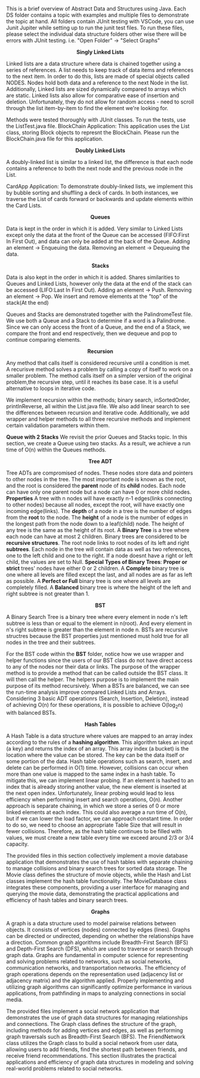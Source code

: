 This is a brief overview of Abstract Data and Structures using Java. Each DS folder contains a topic with examples and multiple files to demonstrate the topic at hand. All folders contain JUnit testing with VSCode, you can use Junit Jupiter while setting up to run the junit test files. 
To run these files, please select the individual data structure folders other wise there will be errors with JUnit testing. i.e. "Open Folder" -> "Select Graphs"

**<p align="center">Singly Linked Lists</p>** Linked lists are a data structure where data is chained together using a series of references. A list needs to keep track of data items and references to the next item. In order to do this, lists are made of special objects called NODES. Nodes hold both data and a reference to the next Node in the list. Additionally, Linked lists are sized dynamically compared to arrays which are static. Linked lists also allow for comparative ease of insertion and deletion. Unfortunately, they do not allow for random access - need to scroll through the list item-by-item to find the element we're looking for.  

Methods were tested thoroughly with JUnit classes. To run the tests, use the ListTest.java file.
BlockChain Application: This application uses the List class, storing Block objects to represnt the BlockChain. Please run the BlockChain.java file for this application.

**<p align="center">Doubly Linked Lists</p>** A doubly-linked list is similar to a linked list, the difference is that each node contains a reference to both the next node and the previous node in the List. 

CardApp Application: To demonstrate doubly-linked lists, we implement this by bubble sorting and shuffling a deck of cards. In both instances, we traverse the List of cards forward or backwards and update elements within the Card Lists.

**<p align="center">Queues</p>** Data is kept in the order in which it is added. Very similar to Linked Lists except only the data at the front of the Queue can be accessed (FIFO:First In First Out), and data can only be added at the back of the Queue. Adding an element -> Enqueuing the data. Removing an element -> Dequeuing the data. 

**<p align="center"> Stacks</p>** Data is also kept in the order in which it is added. Shares similarities to Queues and Linked Lists, however only the data at the end of the stack can be accessed (LIFO:Last In First Out). Adding an element -> Push. Removing an element -> Pop. We insert and remove elements at the "top" of the stack(At the end)

Queues and Stacks are demonstrated together with the PalindromeTest file. We use both a Queue and a Stack to determine if a word is a Palindrome. Since we can only access the front of a Queue, and the end of a Stack, we compare the front and end respectively, then we dequeue and pop to continue comparing elements.

 
**<p align="center"> Recursion </p>** 
Any method that calls itself is considered recursive until a condition is met. A recurisve method solves a problem by calling a copy of itself to work on a smaller problem. The method calls itself on a simpler version of the original problem,the recursive step, until it reaches its base case. It is a useful alternative to loops in iterative code.

We implement recursion within the methods; binary search, inSortedOrder, printInReverse, all within the List.java file. We also add linear search to see the differences between recursion and iterative code. Additionally, we add wrapper and helper methods to all three recursive methods and implement certain validation parameters within them.  

**Queue with 2 Stacks** We revisit the prior Queues and Stacks topic. In this section, we create a Queue using two stacks. As a result, we achieve a run time of O(n) within the Queues methods.  

**<p align="center" style = "bold">Tree ADT</p>** Tree ADTs are compromised of nodes. These nodes store data and pointers to other nodes in the tree. The most important node is known as the root, and the root is considered the **parent** node of its **child** nodes. Each node can have only one parent node but a node can have 0 or more child nodes. **Properties** A tree with n nodes will have exactly n-1 edges(links connecting to other nodes) because all nodes, except the root, will have exactly one incoming edge(links). The **depth** of a node in a tree is the number of edges from the **root** to the node. The **height** of a node is the number of edges in the longest path from the node down to a leaf(child) node. The height of any tree is the same as the height of its root. A **Binary Tree** is a tree where each node can have at most 2 children. Binary trees are considered to be **recursive structures**. The root node links to root nodes of its left and right **subtrees**. Each node in the tree will contain data as well as two references, one to the left child and one to the right. If a node doesnt have a right or left child, the values are set to Null. **Special Types of Binary Trees**: **Proper or strict** trees' nodes have either 0 or 2 children. A **Complete** binary tree is one where all levels are filled except the last, and all nodes are as far as left as possible. A **Perfect or Full** binary tree is one where all levels are completely filled. A **Balanced** binary tree is where the height of the left and right subtree is not greater than 1. 

**<p align="center"> BST </p>** A Binary Search Tree is a binary tree where every element in node n's left subtree is less than or equal to the element in n(root). And every element in n's right subtree is greater than the element in node n. BSTs are recursive structres because the BST properties just mentioned must hold true for all nodes in the tree and their subtrees. 

For the BST code within the **BST** folder, notice how we use wrapper and helper functions since the users of our BST class do not have direct access to any of the nodes nor their data or links. The purpose of the wrapper method is to provide a method that can be called outside the BST class. It will then call the helper. The helpers purpose is to implement the main purpose of its method recursively. When a BSTs are balanced, we can see the run-time analysis improve compared Linked Lists and Arrays. Considering 3 basic ADT operationrs (Search, Insertion, Deletion), instead of achieving O(n) for these operations, it is possible to achieve O(log<sub>2</sub>n) with balanced BSTs. 

**<p align="center"> Hash Tables</p>** A Hash Table is a data structure where values are mapped to an array index according to the rules of a **hashing algorithm**. This algorithm takes an input (a key) and returns the index of an array. This array index (a bucket) is the location where the value can be stored. The key can be the data itself or some portion of the data. Hash table operations such as search, insert, and delete can be performed in O(1) time. However, collisions can occur when more than one value is mapped to the same index in a hash table. To mitigate this, we can implement linear probing. If an element is hashed to an index that is already storing another value, the new element is inserted at the next open index. Unfortunately, linear probing would lead to less efficiency when performing insert and search operations, O(n). Another approach is separate chaining, in which we store a series of 0 or more linked elements at each index. This could also average a run time of O(n), but if we can lower the load factor, we can approach constant time. In order to do so, we need to choose an appropriate Table Size that will result in fewer collisions. Therefore, as the hash table continues to be filled with values, we must create a new table every time we exceed around 2/3 or 3/4 capacity.

The provided files in this section collectively implement a movie database application that demonstrates the use of hash tables with separate chaining to manage collisions and binary search trees for sorted data storage. The Movie class defines the structure of movie objects, while the Hash and List classes implement the hash table functionality. The MovieDatabase class integrates these components, providing a user interface for managing and querying the movie data, demonstrating the practical applications and efficiency of hash tables and binary search trees. 

**<p align="center"> Graphs </p>** A graph is a data structure used to model pairwise relations between objects. It consists of vertices (nodes) connected by edges (lines). Graphs can be directed or undirected, depending on whether the relationships have a direction. Common graph algorithms include Breadth-First Search (BFS) and Depth-First Search (DFS), which are used to traverse or search through graph data. Graphs are fundamental in computer science for representing and solving problems related to networks, such as social networks, communication networks, and transportation networks. The efficiency of graph operations depends on the representation used (adjacency list or adjacency matrix) and the algorithm applied. Properly implementing and utilizing graph algorithms can significantly optimize performance in various applications, from pathfinding in maps to analyzing connections in social media.

The provided files implement a social network application that demonstrates the use of graph data structures for managing relationships and connections. The Graph class defines the structure of the graph, including methods for adding vertices and edges, as well as performing graph traversals such as Breadth-First Search (BFS). The FriendNetwork class utilizes the Graph class to build a social network from user data, allowing users to add friends, find the shortest path between friends, and receive friend recommendations. This section illustrates the practical applications and efficiency of graph data structures in modeling and solving real-world problems related to social networks.

